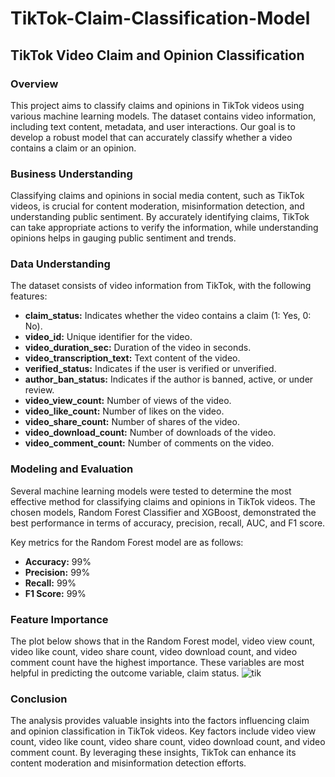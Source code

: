 # TikTok-Claim-Classification-Model

## TikTok Video Claim and Opinion Classification

### Overview
This project aims to classify claims and opinions in TikTok videos using various machine learning models. The dataset contains video information, including text content, metadata, and user interactions. Our goal is to develop a robust model that can accurately classify whether a video contains a claim or an opinion.

### Business Understanding
Classifying claims and opinions in social media content, such as TikTok videos, is crucial for content moderation, misinformation detection, and understanding public sentiment. By accurately identifying claims, TikTok can take appropriate actions to verify the information, while understanding opinions helps in gauging public sentiment and trends.

### Data Understanding
The dataset consists of video information from TikTok, with the following features:
- **claim_status:** Indicates whether the video contains a claim (1: Yes, 0: No).
- **video_id:** Unique identifier for the video.
- **video_duration_sec:** Duration of the video in seconds.
- **video_transcription_text:** Text content of the video.
- **verified_status:** Indicates if the user is verified or unverified.
- **author_ban_status:** Indicates if the author is banned, active, or under review.
- **video_view_count:** Number of views of the video.
- **video_like_count:** Number of likes on the video.
- **video_share_count:** Number of shares of the video.
- **video_download_count:** Number of downloads of the video.
- **video_comment_count:** Number of comments on the video.

### Modeling and Evaluation
Several machine learning models were tested to determine the most effective method for classifying claims and opinions in TikTok videos. The chosen models, Random Forest Classifier and XGBoost, demonstrated the best performance in terms of accuracy, precision, recall, AUC, and F1 score.

Key metrics for the Random Forest model are as follows:
- **Accuracy:** 99%
- **Precision:** 99%
- **Recall:** 99%
- **F1 Score:** 99%

### Feature Importance
The plot below shows that in the Random Forest model, video view count, video like count, video share count, video download count, and video comment count have the highest importance. These variables are most helpful in predicting the outcome variable, claim status.
![tik](https://github.com/user-attachments/assets/997b195c-e0de-437a-b363-4f29aa74acda)



### Conclusion
The analysis provides valuable insights into the factors influencing claim and opinion classification in TikTok videos. Key factors include video view count, video like count, video share count, video download count, and video comment count. By leveraging these insights, TikTok can enhance its content moderation and misinformation detection efforts.

